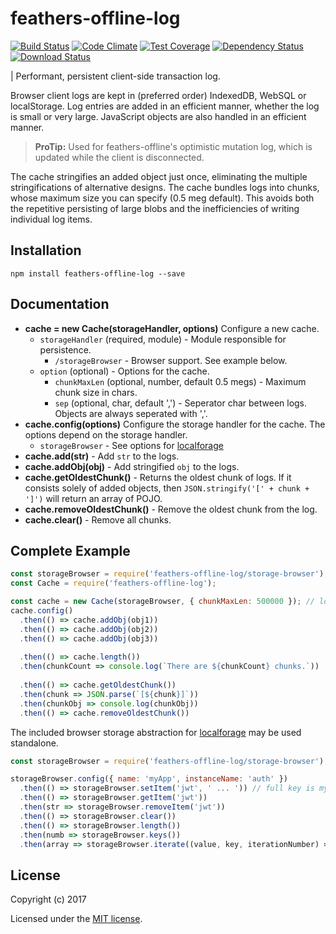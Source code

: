 # feathers-offline-log

[![Build Status](https://travis-ci.org/feathersjs/feathers-offline-log.png?branch=master)](https://travis-ci.org/feathersjs/feathers-offline-log)
[![Code Climate](https://codeclimate.com/github/feathersjs/feathers-offline-log/badges/gpa.svg)](https://codeclimate.com/github/feathersjs/feathers-offline-log)
[![Test Coverage](https://codeclimate.com/github/feathersjs/feathers-offline-log/badges/coverage.svg)](https://codeclimate.com/github/feathersjs/feathers-offline-log/coverage)
[![Dependency Status](https://img.shields.io/david/feathersjs/feathers-offline-log.svg?style=flat-square)](https://david-dm.org/feathersjs/feathers-offline-log)
[![Download Status](https://img.shields.io/npm/dm/feathers-offline-log.svg?style=flat-square)](https://www.npmjs.com/package/feathers-offline-log)

| Performant, persistent client-side transaction log.

Browser client logs are kept in (preferred order) IndexedDB, WebSQL or localStorage.
Log entries are added in an efficient manner, whether the log is small or very large.
JavaScript objects are also handled in an efficient manner.

> **ProTip:** Used for feathers-offline's optimistic mutation log,
which is updated while the client is disconnected.

The cache stringifies an added object just once,
eliminating the multiple stringifications of alternative designs.
The cache bundles logs into chunks, whose maximum size you can specify (0.5 meg default).
This avoids both the repetitive persisting of large blobs
and the inefficiencies of writing individual log items.

## Installation

```
npm install feathers-offline-log --save
```

## Documentation

- **cache = new Cache(storageHandler, options)**
Configure a new cache.
    - `storageHandler` (required, module) - Module responsible for persistence.
        - `/storageBrowser` - Browser support. See example below.
    - `option` (optional) - Options for the cache.
        - `chunkMaxLen` (optional, number, default 0.5 megs) - Maximum chunk size in chars.
        - `sep` (optional, char, default ',') - Seperator char between logs.
        Objects are always seperated with ','.
- **cache.config(options)**
Configure the storage handler for the cache.
The options depend on the storage handler.
    - `storageBrowser` - See options for
    [localforage](http://localforage.github.io/localForage/)
- **cache.add(str)** - Add `str` to the logs.
- **cache.addObj(obj)** - Add stringified `obj` to the logs.
- **cache.getOldestChunk()** - Returns the oldest chunk of logs.
If it consists solely of added objects,
then `JSON.stringify('[' + chunk + ']')` will return an array of POJO.
- **cache.removeOldestChunk()** - Remove the oldest chunk from the log.
- **cache.clear()** - Remove all chunks.

## Complete Example

```js
const storageBrowser = require('feathers-offline-log/storage-browser');
const Cache = require('feathers-offline-log');

const cache = new Cache(storageBrowser, { chunkMaxLen: 500000 }); // logs stored in 0.5 meg chunks
cache.config()
  .then(() => cache.addObj(obj1))
  .then(() => cache.addObj(obj2))
  .then(() => cache.addObj(obj3))
  
  .then(() => cache.length()) 
  .then(chunkCount => console.log(`There are ${chunkCount} chunks.`))
    
  .then(() => cache.getOldestChunk()) 
  .then(chunk => JSON.parse(`[${chunk}]`)) 
  .then(chunkObj => console.log(chunkObj))
  .then(() => cache.removeOldestChunk()) 
```

The included browser storage abstraction for
[localforage](http://localforage.github.io/localForage/)
may be used standalone.

```js
const storageBrowser = require('feathers-offline-log/storage-browser');

storageBrowser.config({ name: 'myApp', instanceName: 'auth' })
  .then(() => storageBrowser.setItem('jwt', ' ... ')) // full key is myApp_auth/jwt
  .then(() => storageBrowser.getItem('jwt'))
  .then(str => storageBrowser.removeItem('jwt'))
  .then(() => storageBrowser.clear())
  .then(() => storageBrowser.length())
  .then(numb => storageBrowser.keys())
  .then(array => storageBrowser.iterate((value, key, iterationNumber) => { ... }));
````

## License

Copyright (c) 2017

Licensed under the [MIT license](LICENSE).
